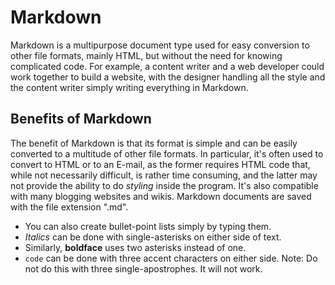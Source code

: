 # Markdown

Markdown is a multipurpose document type used for easy conversion to other file formats, 
mainly HTML, but without the need for knowing complicated code. For example, a content
writer and a web developer could work together to build a website, with the designer
handling all the style and the content writer simply writing everything in Markdown.  

## Benefits of Markdown

The benefit of Markdown is that its format is simple and can be easily converted to a
multitude of other file formats. In particular, it's often used to convert to HTML or
to an E-mail, as the former requires HTML code that, while not necessarily difficult, is
rather time consuming, and the latter may not provide the ability to do *styling* inside
the program. It's also compatible with many blogging websites and wikis. Markdown 
documents are saved with the file extension ".md".  

- You can also create bullet-point lists simply by typing them.  
- *Italics* can be done with single-asterisks on either side of text.  
- Similarly, **boldface** uses two asterisks instead of one.  
- ```code``` can be done with three accent characters on either side. Note: Do not do this
with three single-apostrophes. It will not work.